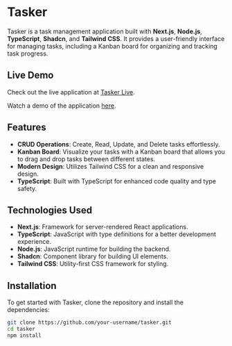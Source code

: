 # Tasker

Tasker is a task management application built with **Next.js**, **Node.js**, **TypeScript**, **Shadcn**, and **Tailwind CSS**. It provides a user-friendly interface for managing tasks, including a Kanban board for organizing and tracking task progress.

## Live Demo

Check out the live application at [Tasker Live](https://trytasker.vercel.app/Home).

Watch a demo of the application [here](https://github.com/user-attachments/assets/3d01eb31-3691-4363-a1a5-f3b26710dfc4).

## Features

- **CRUD Operations**: Create, Read, Update, and Delete tasks effortlessly.
- **Kanban Board**: Visualize your tasks with a Kanban board that allows you to drag and drop tasks between different states.
- **Modern Design**: Utilizes Tailwind CSS for a clean and responsive design.
- **TypeScript**: Built with TypeScript for enhanced code quality and type safety.

## Technologies Used

- **Next.js**: Framework for server-rendered React applications.
- **TypeScript**: JavaScript with type definitions for a better development experience.
- **Node.js**: JavaScript runtime for building the backend.
- **Shadcn**: Component library for building UI elements.
- **Tailwind CSS**: Utility-first CSS framework for styling.

## Installation

To get started with Tasker, clone the repository and install the dependencies:

```bash
git clone https://github.com/your-username/tasker.git
cd tasker
npm install
